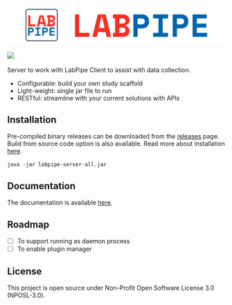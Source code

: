 
![LabPipe Login](labpipe-logo-light.png)

![](../../workflows/Gradle%20CI/badge.svg)

Server to work with LabPipe Client to assist with data collection.

- Configurable: build your own study scaffold
- Light-weight: single jar file to run
- RESTful: streamline with your current solutions with APIs

## Installation

Pre-compiled binary releases can be downloaded from the [releases](../../releases) page. Build from source code option is also available. Read more about installation [here](../../wiki/Installation).

```
java -jar labpipe-server-all.jar
```

## Documentation
The documentation is available [here](http://docs.labpipe.org).

## Roadmap
- [ ] To support running as daemon process
- [ ] To enable plugin manager

## License
This project is open source under Non-Profit Open Software License 3.0 (NPOSL-3.0).